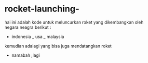 # rocket-launching-
hai ini adalah kode untuk meluncurkan roket yang dikembangkan oleh negara neagra berikut : 
- indonesia 
_ usa 
_ malaysia

kemudian adalagi yang bisa juga mendatangkan roket 
- namabah ;lagi 